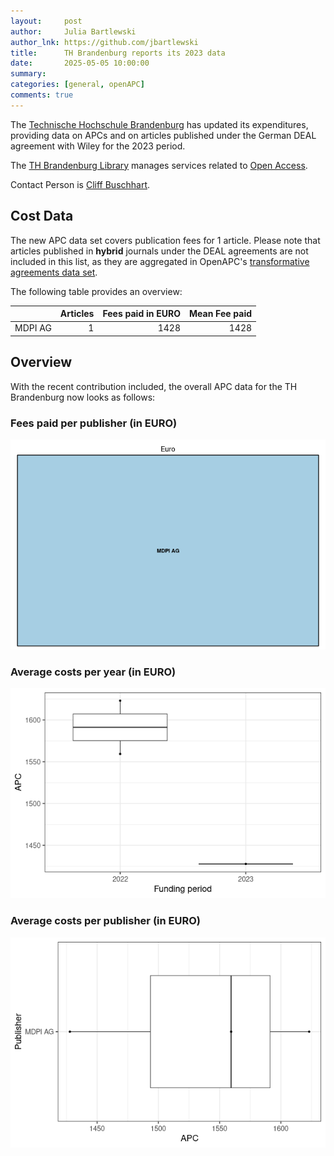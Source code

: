 ```yaml
---
layout:     post
author:     Julia Bartlewski
author_lnk: https://github.com/jbartlewski
title:      TH Brandenburg reports its 2023 data
date:       2025-05-05 10:00:00
summary:    
categories: [general, openAPC]
comments: true
---
```





The [Technische Hochschule Brandenburg](https://englisch.th-brandenburg.de/) has updated its expenditures, providing data on APCs and on articles published under the German DEAL agreement with Wiley for the 2023 period.

The [TH Brandenburg Library](https://bibliothek.th-brandenburg.de/) manages services related to [Open Access](https://bibliothek.th-brandenburg.de/open-access-und-publizieren/).

Contact Person is [Cliff Buschhart](mailto:cliff.buschhart@th-brandenburg.de).


## Cost Data



The new APC data set covers publication fees for 1 article. Please note that articles published in **hybrid** journals under the DEAL agreements are not included in this list, as they are aggregated in OpenAPC's [transformative agreements data set](https://github.com/OpenAPC/openapc-de/tree/master/data/transformative_agreements).

The following table provides an overview:



|        | Articles| Fees paid in EURO| Mean Fee paid|
|:-------|--------:|-----------------:|-------------:|
|MDPI AG |        1|              1428|          1428|




## Overview

With the recent contribution included, the overall APC data for the TH Brandenburg now looks as follows:

### Fees paid per publisher (in EURO)

![plot of chunk tree_brandenburg_2025_05_05_full](/figure/tree_brandenburg_2025_05_05_full-1.png)

###  Average costs per year (in EURO)

![plot of chunk box_brandenburg_2025_05_05_year_full](/figure/box_brandenburg_2025_05_05_year_full-1.png)

###  Average costs per publisher (in EURO)

![plot of chunk box_brandenburg_2025_05_05_publisher_full](/figure/box_brandenburg_2025_05_05_publisher_full-1.png)
